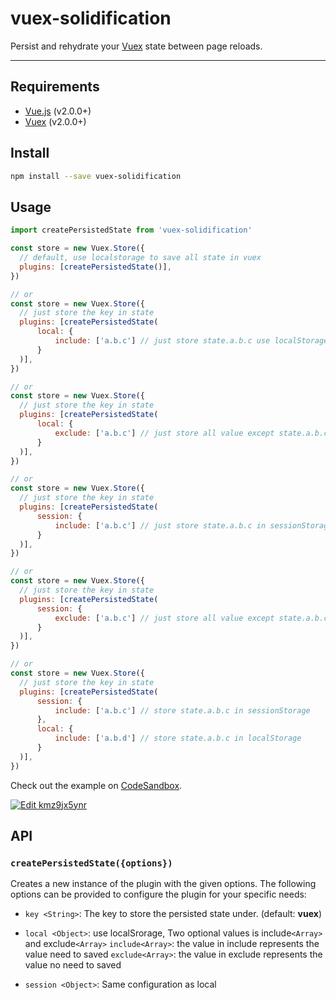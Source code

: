 # vuex-solidification

Persist and rehydrate your [Vuex](http://vuex.vuejs.org/) state between page reloads.

<hr />

## Requirements

- [Vue.js](https://vuejs.org) (v2.0.0+)
- [Vuex](http://vuex.vuejs.org) (v2.0.0+)

## Install

```bash
npm install --save vuex-solidification
```

## Usage

```js
import createPersistedState from 'vuex-solidification'

const store = new Vuex.Store({
  // default, use localstorage to save all state in vuex
  plugins: [createPersistedState()], 
})

// or
const store = new Vuex.Store({
  // just store the key in state
  plugins: [createPersistedState(
      local: {
          include: ['a.b.c'] // just store state.a.b.c use localStorage
      }
  )], 
})

// or
const store = new Vuex.Store({
  // just store the key in state
  plugins: [createPersistedState(
      local: {
          exclude: ['a.b.c'] // just store all value except state.a.b.c use localStorage
      }
  )], 
})

// or
const store = new Vuex.Store({
  // just store the key in state
  plugins: [createPersistedState(
      session: {
          include: ['a.b.c'] // just store state.a.b.c in sessionStorage
      }
  )], 
})

// or
const store = new Vuex.Store({
  // just store the key in state
  plugins: [createPersistedState(
      session: {
          exclude: ['a.b.c'] // just store all value except state.a.b.c use sessionStorage
      }
  )], 
})

// or 
const store = new Vuex.Store({
  // just store the key in state
  plugins: [createPersistedState(
      session: {
          include: ['a.b.c'] // store state.a.b.c in sessionStorage
      },
      local: {
          include: ['a.b.d'] // store state.a.b.c in localStorage
      }
  )], 
})

```
Check out the example on [CodeSandbox](https://codesandbox.io).

[![Edit kmz9jx5ynr](https://codesandbox.io/static/img/play-codesandbox.svg)](https://codesandbox.io/s/kmz9jx5ynr?fontsize=14)

## API

### `createPersistedState({options})`

Creates a new instance of the plugin with the given options. The following options
can be provided to configure the plugin for your specific needs:

- `key <String>`: The key to store the persisted state under. (default: **vuex**)

- `local <Object>`: use localSrorage, Two optional values is include`<Array>` and exclude`<Array>`
    `include<Array>`: the value in include represents the value need to saved
    `exclude<Array>`: the value in exclude represents the value no need to saved

- `session <Object>`: Same configuration as local





